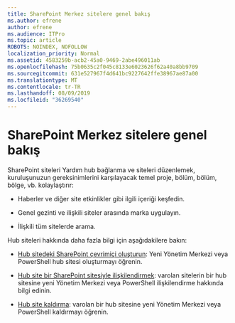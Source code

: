```yaml
---
title: SharePoint Merkez sitelere genel bakış
ms.author: efrene
author: efrene
ms.audience: ITPro
ms.topic: article
ROBOTS: NOINDEX, NOFOLLOW
localization_priority: Normal
ms.assetid: 4583259b-acb2-45a0-9469-2abe496011ab
ms.openlocfilehash: 75b0635c2f045c8133e6023626f62a40a8bb9709
ms.sourcegitcommit: 631e527967f4d641bc9227642ffe38967ae87a00
ms.translationtype: MT
ms.contentlocale: tr-TR
ms.lasthandoff: 08/09/2019
ms.locfileid: "36269540"
---
```

# <a name="sharepoint-hub-sites-overview"></a>SharePoint Merkez sitelere genel bakış

SharePoint siteleri Yardım hub bağlanma ve siteleri düzenlemek, kuruluşunuzun gereksinimlerini karşılayacak temel proje, bölüm, bölüm, bölge, vb. kolaylaştırır:

- Haberler ve diğer site etkinlikler gibi ilgili içeriği keşfedin.

- Genel gezinti ve ilişkili siteler arasında marka uygulayın. 

- İlişkili tüm sitelerde arama.

Hub siteleri hakkında daha fazla bilgi için aşağıdakilere bakın:
- [Hub sitedeki SharePoint çevrimiçi oluşturun](https://docs.microsoft.com/sharepoint/create-hub-site): Yeni Yönetim Merkezi veya PowerShell hub sitesi oluşturmayı öğrenin.

- [Hub site bir SharePoint sitesiyle ilişkilendirmek](https://support.office.com/article/associate-a-sharepoint-site-with-a-hub-site-ae0009fd-af04-4d3d-917d-88edb43efc05): varolan sitelerin bir hub sitesine yeni Yönetim Merkezi veya PowerShell ilişkilendirme hakkında bilgi edinin.

- [Hub site kaldırma](https://docs.microsoft.com/sharepoint/remove-hub-site): varolan bir hub sitesine yeni Yönetim Merkezi veya PowerShell kaldırmayı öğrenin.

